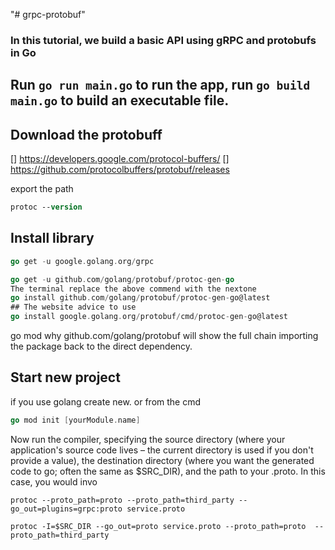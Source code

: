 "# grpc-protobuf"

### In this tutorial, we build a basic API using gRPC and protobufs in Go

## Run `go run main.go` to run the app, run `go build main.go` to build an executable file.

## Download the protobuff
[]  https://developers.google.com/protocol-buffers/
[]  https://github.com/protocolbuffers/protobuf/releases

export the path
```ps
protoc --version
```
## Install library
```go
go get -u google.golang.org/grpc
```
```go
go get -u github.com/golang/protobuf/protoc-gen-go
The terminal replace the above commend with the nextone
go install github.com/golang/protobuf/protoc-gen-go@latest
## The website advice to use
go install google.golang.org/protobuf/cmd/protoc-gen-go@latest
```
go mod why github.com/golang/protobuf will show the full chain importing the package back to the direct dependency.


## Start new project

if you use golang create new. or from the cmd 
```go
go mod init [yourModule.name]
```
Now run the compiler, specifying the source directory (where your application's source code lives – the current directory is used if you don't provide a value), the destination directory (where you want the generated code to go; often the same as $SRC_DIR), and the path to your .proto. In this case, you would invo
```
protoc --proto_path=proto --proto_path=third_party --go_out=plugins=grpc:proto service.proto

protoc -I=$SRC_DIR --go_out=proto service.proto --proto_path=proto  --proto_path=third_party 
```